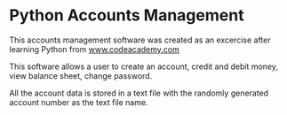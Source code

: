 # Python Accounts Management

This accounts management software was created as an excercise after learning Python from www.codeacademy.com

This software allows a user to create an account, credit and debit money, view balance sheet, change password.

All the account data is stored in a text file with the randomly generated account number as the text file name.
